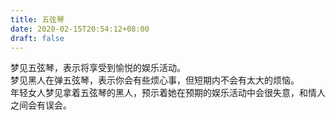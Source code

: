```yaml
---
title: 五弦琴
date: 2020-02-15T20:54:12+08:00
draft: false
---
```


梦见五弦琴，表示将享受到愉悦的娱乐活动。<br>
梦见黑人在弹五弦琴，表示你会有些烦心事，但短期内不会有太大的烦恼。<br>
年轻女人梦见拿着五弦琴的黑人，预示着她在预期的娱乐活动中会很失意，和情人之间会有误会。<br>
